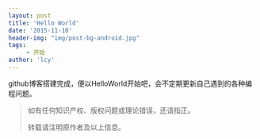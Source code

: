 ```yaml
---
layout: post
title: 'Hello World'
date: '2015-11-10'
header-img: "img/post-bg-android.jpg"
tags:
     - 开始
author: 'lcy'
---
```


github博客搭建完成，便以HelloWorld开始吧，会不定期更新自己遇到的各种编程问题。

> 如有任何知识产权、版权问题或理论错误，还请指正。
>
> 转载请注明原作者及以上信息。
